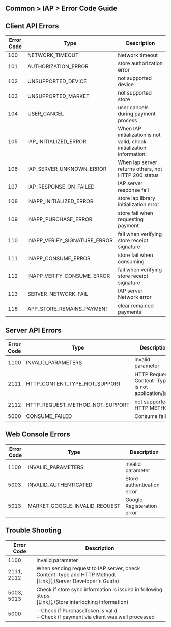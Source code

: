 ## Common > IAP > Error Code Guide

## Client API Errors

| Error Code | Type | Description |
| ---------- | ----- | ----- |
| 100 |  NETWORK_TIMEOUT |  Network timeout |
| 101 |  AUTHORIZATION_ERROR |  store authorization error|
| 102 |  UNSUPPORTED_DEVICE |  not supported device|
| 103 |  UNSUPPORTED_MARKET |  not supported store|
| 104 |  USER_CANCEL |  user cancels during payment process|
| 105 |  IAP_INITIALIZED_ERROR | When IAP initialization is not valid, check initialization information. |
| 106 |  IAP_SERVER_UNKNOWN_ERROR |   When iap server returns others, not HTTP 200 status |
| 107 |  IAP_RESPONSE_ON_FAILED |  IAP server response fail |
| 108 |  INAPP_INITIALIZED_ERROR |  store iap library initialization error |
| 109 |  INAPP_PURCHASE_ERROR |  store fail when requesting payment |
| 110 |  INAPP_VERIFY_SIGNATURE_ERROR |  fail when verifying store receipt signature |
| 111 |  INAPP_CONSUME_ERROR |  store fail when consuming|
| 112 |  INAPP_VERIFY_CONSUME_ERROR |  fail when verifying store receipt signature |
| 113 |	 SERVER_NETWORK_FAIL | IAP server Network error |
| 116 |	 APP_STORE_REMAINS_PAYMENT | clear remained payments |

## Server API Errors

| Error Code | Type | Description |
|---|---|---|
|1100|	INVALID_PARAMETERS|	invalid parameter|
|2111|	HTTP_CONTENT_TYPE_NOT_SUPPORT|	 HTTP Request Content-Type is not application/json.|
|2112|	HTTP_REQUEST_METHOD_NOT_SUPPORT| not supported HTTP METHOD|
|5000|	CONSUME_FAILED|	Consume fail|

## Web Console Errors

| Error Code | Type | Description |
|---|---|---|
|1100|	INVALID_PARAMETERS|	invalid parameter|
|5003|	INVALID_AUTHENTICATED|	Store authentication error|
|5013|	MARKET_GOOGLE_INVALID_REQUEST|	Google Registeration error|

## Trouble Shooting

|Error Code|	Description|
|---|---|
|1100|	invalid parameter|
|2111, 2112|	When sending request to IAP server, check Content-type and HTTP Method.<br/> [Link](./Server Developer`s Guide) |
|5003, 5013|	Check if store sync information is issued in following steps. <br/> [Link](./Store interlocking information) |
|5000| - Check if PurchaseToken is valid. <br/> - Check if payment via client was well processed|

